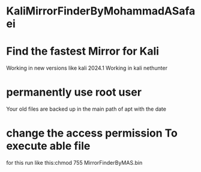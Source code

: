 # KaliMirrorFinderByMohammadASafaei
# Find the fastest Mirror for Kali
Working in new versions like kali 2024.1
Working in kali nethunter
# permanently use root user
Your old files are backed up in the main path of apt with the date
# change the access permission To execute able file
for this run like this:chmod 755 MirrorFinderByMAS.bin
